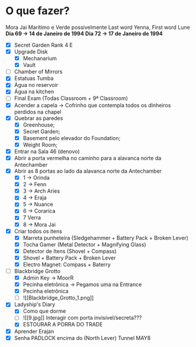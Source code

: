 # O que fazer?
Mora Jai Marítimo e Verde possivelmente
Last word Yenna, First word Lune
 **Dia 69 -> 14 de Janeiro de 1994**
 **Dia 72 -> 17 de Janeiro de 1994**
 - [x] Secret Garden Rank 4 E
 - [x] Upgrade Disk
	 - [x] Mechanarium
	 - [x] Vault
 - [ ] Chamber of Mirrors
 - [x] Estatuas Tumba
 - [x] Água no reservoir
 - [x] Água na kitchen
 - [ ] Final Exam (Todas Classroom + 9ª Classroom)
 - [x] Acender a capela -> Cofrinho que contempla todos os dinheiros perdidos na chapel
 - [x] Quebrar as paredes
	- [x] Greenhouse;
	- [x] Secret Garden;
	- [x] Basement pelo elevador do Foundation;
	- [x] Weight Room;
- [x] Entrar na Sala 46 (denovo)
- [x] Abrir a porta vermelha no caminho para a alavanca norte da Antechamber
- [x] Abrir as 8 portas ao lado da alavanca norte da Antechamber
	- [x] 1 -> Orinda
	- [x] 2 -> Fenn
	- [x] 3 -> Arch Aries
	- [x] 4 -> Eraja 
	- [x] 5 -> Nuance
	- [x] 6 -> Corarica
	- [x] 7 Verra
	- [x] 8 -> Mora Jai
- [x] Criar todos os itens
	- [x] Marreta punheteira (Sledgehammer + Battery Pack + Broken Lever)
	- [x] Tocha Gamer (Metal Detector + Magnifying Glass)
	- [x] Detector de Itens (Shovel + Compass)
	- [x] Shovel + Battery Pack + Broken Lever
	- [x] Electro Magnet: Compass + Baterry
- [ ] Blackbridge Grotto
	- [x] Admin Key -> MoorR
	- [x] Pecinha eletrônica -> Pegamos uma na Entrance
	- [x] Pecinha eletrônica
	- [ ] ![[Blackbridge_Grotto_1.png]]
- [x] Ladyship's Diary
	- [x] Como que dorme
	- [ ] ![[9.jpg]] Interagir com porta invisível/secreta???
	- [x] ESTOURAR A PORRA DO TRADE
- [x] Aprender Erajan
- [x] Senha PADLOCK encima do (North Lever) Tunnel MAY8